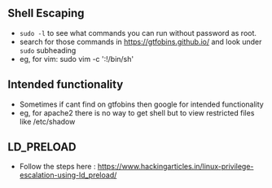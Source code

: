 ## Shell Escaping
- `sudo -l` to see what commands you can run without password as root.
- search for those commands in https://gtfobins.github.io/ and look under `sudo` subheading
- eg, for vim: sudo vim -c ':!/bin/sh'

## Intended functionality
- Sometimes if cant find on gtfobins then google for intended functionality
- eg, for apache2 there is no way to get shell but to view restricted files like /etc/shadow

## LD_PRELOAD
- Follow the steps here : https://www.hackingarticles.in/linux-privilege-escalation-using-ld_preload/

## 
